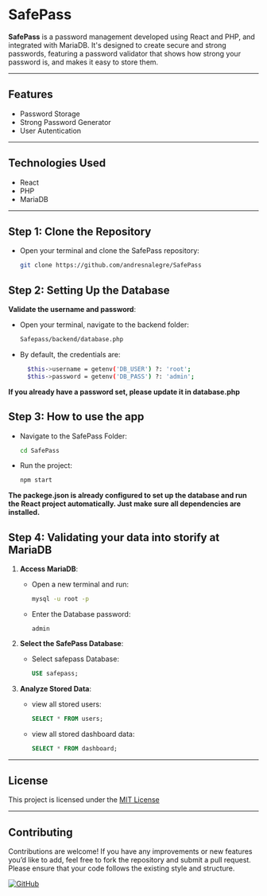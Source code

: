 
# SafePass

**SafePass** is a password management developed using React and PHP, and integrated with MariaDB. It's designed to create secure and strong passwords, featuring a password validator that shows how strong your password is, and makes it easy to store them.

---

## Features

- Password Storage
- Strong Password Generator
- User Autentication

---

## Technologies Used

- React
- PHP
- MariaDB

---

## Step 1: Clone the Repository

   - Open your terminal and clone the SafePass repository:

     ```bash
     git clone https://github.com/andresnalegre/SafePass
     ```
     

## Step 2: Setting Up the Database

   **Validate the username and password**:
   - Open your terminal, navigate to the backend folder:

     ```bash
     Safepass/backend/database.php
     ```

   - By default, the credentials are:

     ```bash
       $this->username = getenv('DB_USER') ?: 'root';
       $this->password = getenv('DB_PASS') ?: 'admin';
     ```
     
   **If you already have a password set, please update it in database.php**


## Step 3:  How to use the app

   - Navigate to the SafePass Folder:

     ```bash
     cd SafePass
     ```
     
   - Run the project:

     ```bash
     npm start
     ```
     
   **The packege.json is already configured to set up the database and run the React project automatically. Just make sure all dependencies are installed.**

## Step 4: Validating your data into storify at MariaDB
1. **Access MariaDB**: 

   - Open a new terminal and run:

     ```bash
     mysql -u root -p
     ```
 
   - Enter the Database password:

     ```text
     admin
     ```
     
2. **Select the SafePass Database**:  
   - Select safepass Database:
     
     ```sql
     USE safepass;
     ```
     
3. **Analyze Stored Data**:  
   - view all stored users:

     ```sql
     SELECT * FROM users;
     ```
     
   - view all stored dashboard data: 

     ```sql
     SELECT * FROM dashboard;
     ```
       
---

## License

This project is licensed under the [MIT License](LICENSE)

---

## Contributing

Contributions are welcome! If you have any improvements or new features you’d like to add, feel free to fork the repository and submit a pull request. Please ensure that your code follows the existing style and structure.

[![GitHub](https://img.shields.io/badge/Made%20by-Andres%20Nicolas%20Alegre-brightgreen)](https://github.com/andresnalegre)
